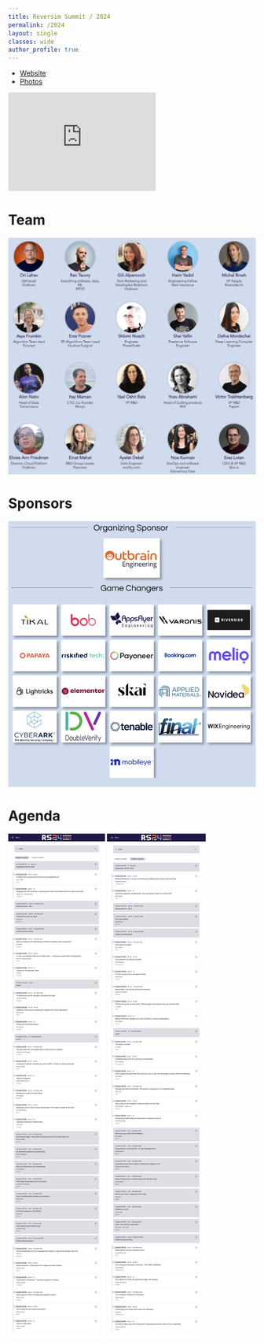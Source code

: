 ```yaml
---
title: Reversim Summit / 2024
permalink: /2024
layout: single
classes: wide
author_profile: true
---
```



* [Website](https://www.summit2024.reversim.com/)
* [Photos](https://photos.app.goo.gl/K4LkCSHW8c56qwYH6)

<iframe width="300" height="200" src="https://www.youtube.com/embed/videoseries?list=PLqXy0aX6TzQqQ8tIs2Xm_OWLOFxgHTnM0" title="YouTube video player" frameborder="0" allow="accelerometer; autoplay; clipboard-write; encrypted-media; gyroscope; picture-in-picture" allowfullscreen></iframe>
<br/>

# Team
[![The 2022 Team](/assets/images/2024-team.jpg)](https://www.summit2024.reversim.com/team)

# Sponsors
[![The 2022 Sponsors](/assets/images/2024-sponsors.jpg)](https://www.summit2024.reversim.com/sponsors)

# Agenda
[![The 2024 Agenda (D1)](/assets/images/2024-agenda-d1.png)](https://www.summit2024.reversim.com/agenda)
[![The 2024 Agenda (D2)](/assets/images/2024-agenda-d2.png)](https://www.summit2024.reversim.com/agenda)
